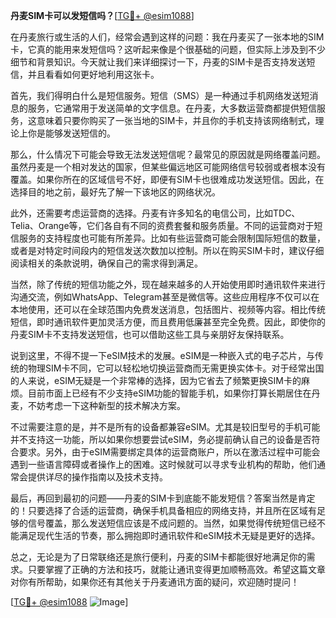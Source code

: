 **丹麦SIM卡可以发短信吗？**[[TG💪+ @esim1088](https://t.me/s/esim1088)]

在丹麦旅行或生活的人们，经常会遇到这样的问题：我在丹麦买了一张本地的SIM卡，它真的能用来发短信吗？这听起来像是个很基础的问题，但实际上涉及到不少细节和背景知识。今天就让我们来详细探讨一下，丹麦的SIM卡是否支持发送短信，并且看看如何更好地利用这张卡。

首先，我们得明白什么是短信服务。短信（SMS）是一种通过手机网络发送短消息的服务，它通常用于发送简单的文字信息。在丹麦，大多数运营商都提供短信服务，这意味着只要你购买了一张当地的SIM卡，并且你的手机支持该网络制式，理论上你是能够发送短信的。

那么，什么情况下可能会导致无法发送短信呢？最常见的原因就是网络覆盖问题。虽然丹麦是一个相对发达的国家，但某些偏远地区可能网络信号较弱或者根本没有覆盖。如果你所在的区域信号不好，即便有SIM卡也很难成功发送短信。因此，在选择目的地之前，最好先了解一下该地区的网络状况。

此外，还需要考虑运营商的选择。丹麦有许多知名的电信公司，比如TDC、Telia、Orange等，它们各自有不同的资费套餐和服务质量。不同的运营商对于短信服务的支持程度也可能有所差异。比如有些运营商可能会限制国际短信的数量，或者是对特定时间段内的短信发送次数加以控制。所以在购买SIM卡时，建议仔细阅读相关的条款说明，确保自己的需求得到满足。

当然，除了传统的短信功能之外，现在越来越多的人开始使用即时通讯软件来进行沟通交流，例如WhatsApp、Telegram甚至是微信等。这些应用程序不仅可以在本地使用，还可以在全球范围内免费发送消息，包括图片、视频等内容。相比传统短信，即时通讯软件更加灵活方便，而且费用低廉甚至完全免费。因此，即使你的丹麦SIM卡不支持发送短信，也可以借助这些工具与亲朋好友保持联系。

说到这里，不得不提一下eSIM技术的发展。eSIM是一种嵌入式的电子芯片，与传统的物理SIM卡不同，它可以轻松地切换运营商而无需更换实体卡。对于经常出国的人来说，eSIM无疑是一个非常棒的选择，因为它省去了频繁更换SIM卡的麻烦。目前市面上已经有不少支持eSIM功能的智能手机，如果你打算长期居住在丹麦，不妨考虑一下这种新型的技术解决方案。

不过需要注意的是，并不是所有的设备都兼容eSIM。尤其是较旧型号的手机可能并不支持这一功能，所以如果你想要尝试eSIM，务必提前确认自己的设备是否符合要求。另外，由于eSIM需要绑定具体的运营商账户，所以在激活过程中可能会遇到一些语言障碍或者操作上的困难。这时候就可以寻求专业机构的帮助，他们通常会提供详尽的操作指南以及技术支持。

最后，再回到最初的问题——丹麦的SIM卡到底能不能发短信？答案当然是肯定的！只要选择了合适的运营商，确保手机具备相应的网络支持，并且所在区域有足够的信号覆盖，那么发送短信应该是不成问题的。当然，如果觉得传统短信已经不能满足现代生活的节奏，那么拥抱即时通讯软件和eSIM技术无疑是更好的选择。

总之，无论是为了日常联络还是旅行便利，丹麦的SIM卡都能很好地满足你的需求。只要掌握了正确的方法和技巧，就能让通讯变得更加顺畅高效。希望这篇文章对你有所帮助，如果你还有其他关于丹麦通讯方面的疑问，欢迎随时提问！

[[TG💪+ @esim1088](https://t.me/s/esim1088) ![Image](https://i.postimg.cc/4NQfJmqS/Snipaste-2025-05-13-00-14-12.png)]